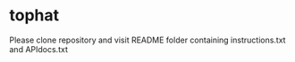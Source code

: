 # tophat

Please clone repository and visit README folder containing instructions.txt and APIdocs.txt
